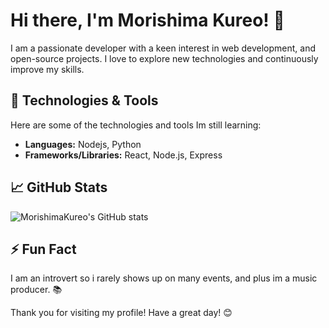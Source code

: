 # Hi there, I'm Morishima Kureo! 👋

I am a passionate developer with a keen interest in web development, and open-source projects. I love to explore new technologies and continuously improve my skills.

## 🔧 Technologies & Tools

Here are some of the technologies and tools Im still learning:

- **Languages:** Nodejs, Python
- **Frameworks/Libraries:** React, Node.js, Express

## 📈 GitHub Stats

![MorishimaKureo's GitHub stats](https://github-readme-stats.vercel.app/api?username=MorishimaKureo&show_icons=true&theme=radical)

## ⚡ Fun Fact

I am an introvert so i rarely shows up on many events, and plus im a music producer. 📚

Thank you for visiting my profile! Have a great day! 😊
